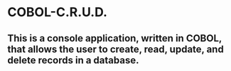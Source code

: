 # COBOL-C.R.U.D.

## This is a console application, written in COBOL, that allows the user to create, read, update, and delete records in a database.
